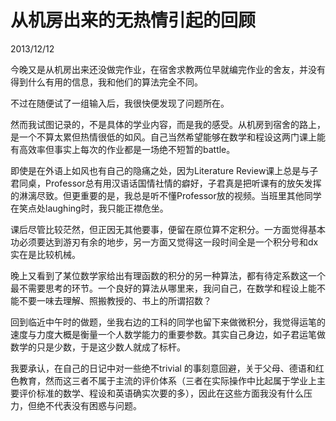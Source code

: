 # 从机房出来的无热情引起的回顾
2013/12/12

今晚又是从机房出来还没做完作业，在宿舍求教两位早就编完作业的舍友，并没有得到什么有用的信息，我和他们的算法完全不同。

不过在随便试了一组输入后，我很快便发现了问题所在。

然而我试图记录的，不是具体的学业内容，而是我的感受。从机房到宿舍的路上，是一个不算太累但热情很低的如风。自己当然希望能够在数学和程设这两门课上能有高效率但事实上每次的作业都是一场绝不短暂的battle。

即使是在外语上如风也有自己的隐痛之处，因为Literature Review课上总是与子君同桌，Professor总有用汉语话国情社情的癖好，子君真是把听课有的放矢发挥的淋漓尽致。但更重要的是，我总是听不懂Professor放的视频。当班里其他同学在笑点处laughing时，我只能正襟危坐。

课后尽管比较茫然，但正因无其他要事，便留在原位算不定积分。一方面觉得基本功必须要达到游刃有余的地步，另一方面又觉得这一段时间全是一个积分号和dx实在是比较机械。

晚上又看到了某位数学家给出有理函数的积分的另一种算法，都有待定系数这一个最不需要思考的环节。一个良好的算法从哪里来，我问自己，在数学和程设上能不能不要一味去理解、照搬教授的、书上的所谓招数？

回到临近中午时的做题，坐我右边的工科的同学也留下来做微积分，我觉得运笔的速度与力度大概是衡量一个人数学能力的重要参数。其实自己身边，如子君运笔做数学的只是少数，于是这少数人就成了标杆。

我要承认，在自己的日记中对一些绝不trivial 的事刻意回避，关于父母、德语和红色教育，然而这三者不属于主流的评价体系（三者在实际操作中比起属于学业上主要评价标准的数学、程设和英语确实次要的多），因此在这些方面我没有什么压力，但绝不代表没有困惑与问题。
